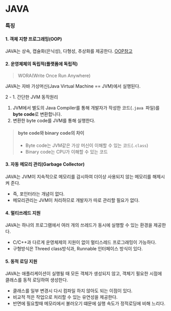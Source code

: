 # JAVA
### 특징
#### 1. 객체 지향 프로그래밍(OOP)
JAVA는 상속, 캡슐화(은닉성), 다형성, 추상화를 제공한다. [OOP참고](../OOP.md)

#### 2. 운영체체의 독립적(플랫폼에 독립적)
> WORA(Write Once Run Anywhere)

JAVA는 자바 가상머신(Java Virtual Machine == JVM)에서 실행된다.  

2 - 1. 간단한 JVM 동작원리
1. JVM에서 별도의 Java Compiler를 통해 개발자가 작성한 코드(`.java `파일)를 **byte code**로 변환합니다.
2. 변환한 byte code를 JVM를 통해 실행한다.

> #### byte code와 binary code의 차이
> - Byte code는 JVM같은 가상 머신이 이해할 수 있는 코드(`.class`)
> - Binary code는 CPU가 이해할 수 있는 코드

#### 3. 자동 메모리 관리(Garbage Collector)
JAVA는 JVM이 지속적으로 메모리를 감시하여 더이상 사용되지 않는 메모리를 해제시켜 준다.
- 즉, 포인터라는 개념이 없다.
- 메모리관리는 JVM이 처리하므로 개발자가 따로 관리할 필요가 없다.

#### 4. 멀티쓰레드 지원
JAVA는 하나의 프로그램에서 여러 개의 쓰레드가 동시에 실행할 수 있는 환경을 제공한다.
- C/C++과 다르게 운영체제의 지원이 없이 멀티스레드 프로그래밍이 가능하다.
- 구형방식은 Threed class방식과, Runnable 인터페이스 방식이 있다.

#### 5. 동적 로딩 지원
JAVA는 애플리케이션이 실행될 때 모든 객체가 생성되지 않고, 객체기 필요한 시점에 클래스를 동적 로딩하여 생성한다.
- 클래스를 일부 변경시 다시 컴파일 하지 않아도 되는 이점이 있다.
- 비교적 적은 작업으로 처리할 수 있는 유연성을 제공한다.
- 반면에 필요할때 메모리에서 불러오기 떄문에 실행 속도가 정적로딩에 비해 느리다.